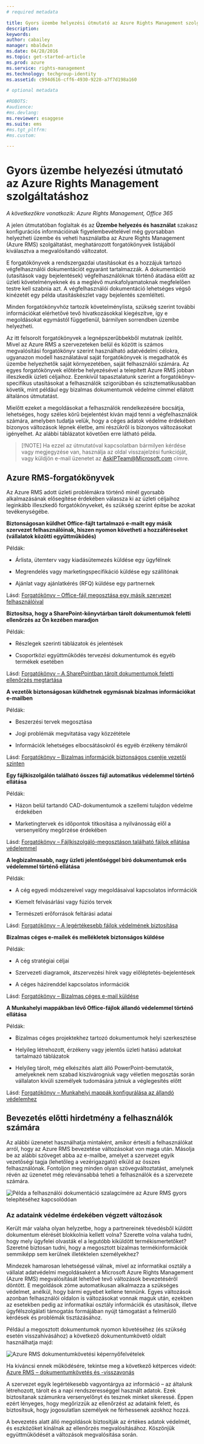 ```yaml
---
# required metadata

title: Gyors üzembe helyezési útmutató az Azure Rights Management szolgáltatáshoz | Azure RMS
description:
keywords:
author: cabailey
manager: mbaldwin
ms.date: 04/28/2016
ms.topic: get-started-article
ms.prod: azure
ms.service: rights-management
ms.technology: techgroup-identity
ms.assetid: c994d616-cff6-4930-9228-a7f7d198a160

# optional metadata

#ROBOTS:
#audience:
#ms.devlang:
ms.reviewer: esaggese
ms.suite: ems
#ms.tgt_pltfrm:
#ms.custom:

---
```


# Gyors üzembe helyezési útmutató az Azure Rights Management szolgáltatáshoz

*A következőkre vonatkozik: Azure Rights Management, Office 365*

A jelen útmutatóban foglaltak és az **Üzembe helyezés és használat** szakasz konfigurációs információinak figyelembevételével még gyorsabban helyezheti üzembe és veheti használatba az Azure Rights Management (Azure RMS) szolgáltatást, meghatározott forgatókönyvek listájából kiválasztva a megvalósítandó változatot.

E forgatókönyvek a rendszergazdai utasításokat és a hozzájuk tartozó végfelhasználói dokumentációt egyaránt tartalmazzák. A dokumentáció (utasítások vagy bejelentések) végfelhasználóknak történő átadása előtt az üzleti követelményeknek és a meglévő munkafolyamatoknak megfelelően testre kell szabnia azt. A végfelhasználói dokumentáció lehetséges végső kinézetét egy példa utasításkészlet vagy bejelentés szemlélteti.

Minden forgatókönyvhöz tartozik követelménylista, szükség szerint további információkat elérhetővé tevő hivatkozásokkal kiegészítve, így e megoldásokat egymástól függetlenül, bármilyen sorrendben üzembe helyezheti.

Az itt felsorolt forgatókönyvek a legnépszerűbbekből mutatnak ízelítőt. Mivel az Azure RMS a szervezeteken belül és között is számos megvalósítási forgatókönyv szerint használható adatvédelmi célokra, ugyanazon modell használatával saját forgatókönyvek is megadhatók és üzembe helyezhetők saját környezetében, saját felhasználói számára. Az egyes forgatókönyvek előtérbe helyezésével a telepített Azure RMS jobban illeszkedik üzleti céljaihoz. Ezenkívül tapasztalatunk szerint a forgatókönyv-specifikus utasításokat a felhasználók szigorúbban és szisztematikusabban követik, mint például egy bizalmas dokumentumok védelme címmel ellátott általános útmutatást.

Mielőtt ezeket a megoldásokat a felhasználók rendelkezésére bocsátja, lehetséges, hogy széles körű bejelentést kíván majd tenni a végfelhasználók számára, amelyben tudatja velük, hogy a céges adatok védelme érdekében bizonyos változások lépnek életbe, ami részükről is bizonyos változásokat igényelhet. Az alábbi táblázatot követően erre látható példa.

> [!NOTE] Ha ezzel az útmutatóval kapcsolatban bármilyen kérdése vagy megjegyzése van, használja az oldal visszajelzési funkcióját, vagy küldjön e-mail üzenetet az [AskIPTeam@Microsoft.com](mailto:%20askipteam@microsoft.com?subject=Rapid%20Deployment%20Guide%20feedback) címre.

## Azure RMS-forgatókönyvek
Az Azure RMS adott üzleti problémákra történő minél gyorsabb alkalmazásának elősegítése érdekében válassza ki az üzleti céljaihoz leginkább illeszkedő forgatókönyveket, és szükség szerint építse be azokat tevékenységébe.



**Biztonságosan küldhet Office-fájlt tartalmazó e-mailt egy másik szervezet felhasználóinak, hiszen nyomon követheti a hozzáféréseket (vállalatok közötti együttműködés)**

Példák:

- Árlista, ütemterv vagy kiadásütemezés küldése egy ügyfélnek

- Megrendelés vagy marketingspecifikáció küldése egy szállítónak

- Ajánlat vagy ajánlatkérés (RFQ) küldése egy partnernek

Lásd: [Forgatókönyv – Office-fájl megosztása egy másik szervezet felhasználóival](scenario-share-office-file-externally.md)

**Biztosítsa, hogy a SharePoint-könyvtárban tárolt dokumentumok feletti ellenőrzés az Ön kezében maradjon**

Példák:

- Részlegek szerinti táblázatok és jelentések

- Csoportközi együttműködés tervezési dokumentumok és egyéb termékek esetében

Lásd: [Forgatókönyv – A SharePointban tárolt dokumentumok feletti ellenőrzés megtartása](scenario-sharepoint.md)

**A vezetők biztonságosan küldhetnek egymásnak bizalmas információkat e-mailben**

Példák:

- Beszerzési tervek megosztása

- Jogi problémák megvitatása vagy közzététele

- Információk lehetséges elbocsátásokról és egyéb érzékeny témákról

Lásd: [Forgatókönyv – Bizalmas információk biztonságos cseréje vezetői szinten](scenario-executives-email.md)

**Egy fájlkiszolgálón található összes fájl automatikus védelemmel történő ellátása**

Példák:

- Házon belül tartandó CAD-dokumentumok a szellemi tulajdon védelme érdekében

- Marketingtervek és időpontok titkosítása a nyilvánosság elől a versenyelőny megőrzése érdekében

Lásd: [Forgatókönyv – Fájlkiszolgáló-megosztáson található fájlok ellátása védelemmel](scenario-fci.md)

**A legbizalmasabb, nagy üzleti jelentőséggel bíró dokumentumok erős védelemmel történő ellátása**

Példák:

- A cég egyedi módszereivel vagy megoldásaival kapcsolatos információk

- Kiemelt felvásárlási vagy fúziós tervek

- Természeti erőforrások feltárási adatai

Lásd: [Forgatókönyv – A legértékesebb fájlok védelmének biztosítása](scenario-secure-most-valuable-files.md)

**Bizalmas céges e-mailek és mellékletek biztonságos küldése**

Példák:

- A cég stratégiai céljai

- Szervezeti diagramok, átszervezési hírek vagy előléptetés-bejelentések

- A céges házirenddel kapcsolatos információk

Lásd: [Forgatókönyv – Bizalmas céges e-mail küldése](scenario-company-confidential-email.md)

**A Munkahelyi mappákban lévő Office-fájlok állandó védelemmel történő ellátása**

Példák:

- Bizalmas céges projektekhez tartozó dokumentumok helyi szerkesztése

- Helyileg létrehozott, érzékeny vagy jelentős üzleti hatású adatokat tartalmazó táblázatok

- Helyileg tárolt, még elkészítés alatt álló PowerPoint-bemutatók, amelyeknek nem szabad kiszivárogniuk vagy véletlen megosztás során vállalaton kívüli személyek tudomására jutniuk a véglegesítés előtt

Lásd: [Forgatókönyv – Munkahelyi mappák konfigurálása az állandó védelemhez](scenario-work-folders.md)




## Bevezetés előtti hirdetmény a felhasználók számára
Az alábbi üzenetet használhatja mintaként, amikor értesíti a felhasználókat arról, hogy az Azure RMS bevezetése változásokat von maga után. Másolja be az alábbi szöveget abba az e-mailbe, amelyet a szervezet egyik vezetőségi tagja (lehetőleg a vezérigazgató) elküld az összes felhasználónak. Fontoljon meg minden olyan szövegváltoztatást, amelynek révén az üzenetet még relevánsabbá teheti a felhasználók és a szervezete számára.

![Példa a felhasználói dokumentáció szalagcímére az Azure RMS gyors telepítéséhez kapcsolódóan](../media/AzRMS_ExampleBanner.png)

### Az adataink védelme érdekében végzett változások
Került már valaha olyan helyzetbe, hogy a partnereinek tévedésből küldött dokumentum elérését blokkolnia kellett volna? Szerette volna valaha tudni, hogy mely ügyfelei olvasták el a legutóbb kiküldött termékismertetőket? Szeretné biztosan tudni, hogy a megosztott bizalmas termékinformációk semmiképp sem kerülnek illetéktelen személyekhez?

Mindezek hamarosan lehetségessé válnak, mivel az informatikai osztály a vállalat adatvédelmi megoldásaként a Microsoft Azure Rights Management (Azure RMS) megvalósítását lehetővé tevő változások bevezetéséről döntött. E megoldások zöme automatikusan alkalmazza a szükséges védelmet, anélkül, hogy bármi egyebet kellene tennünk. Egyes változások azonban felhasználói oldalon is változásokat vonnak maguk után, ezekben az esetekben pedig az informatikai osztály információk és utasítások, illetve ügyfélszolgálati támogatás formájában nyújt támogatást a felmerülő kérdések és problémák tisztázásához.

Például a megosztott dokumentumok nyomon követéséhez (és szükség esetén visszahívásához) a következő dokumentumkövető oldalt használhatja majd:

![Azure RMS dokumentumkövetési képernyőfelvételek](../media/AzRMS_Tutorial_5_Screenshots.png)

Ha kíváncsi ennek működésére, tekintse meg a következő kétperces videót: [Azure RMS – dokumentumkövetés és -visszavonás](https://channel9.msdn.com/Series/Information-Protection/Azure-RMS-Document-Tracking-and-Revocation)

A szervezet egyik legértékesebb vagyontárgya az információ – az általunk létrehozott, tárolt és a napi rendszerességgel használt adatok. Ezek biztosítanak számunkra versenyelőnyt és tesznek minket sikeressé. Éppen ezért lényeges, hogy megőrizzük az ellenőrzést az adataink felett, és biztosítsuk, hogy jogosulatlan személyek ne férhessenek azokhoz hozzá.

A bevezetés alatt álló megoldások biztosítják az értékes adatok védelmét, és eszközöket kínálnak az ellenőrzés megvalósításához. Köszönjük együttműködését a változások megvalósítása során.



<!--HONumber=May16_HO2-->


